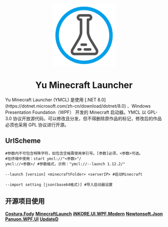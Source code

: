 <p align="center">
<img Height="200" Width="200" src="https://github.com/DaiYu-233/YMCL/blob/main/Assets/YMCL-Icon.png?raw=true"/>
</p>
<div align="center">
<h1 align="center">Yu Minecraft Launcher</h1>
</div>
Yu Minecraft Launcher (YMCL) 是使用 [.NET 8.0](https://dotnet.microsoft.com/zh-cn/download/dotnet/8.0) 、Windows Presentation Foundation（WPF） 开发的 Minecraft 启动器。YMCL 以 GPL-3.0 协议开放源代码，可以修改且分发，但不得删除原作品的标记，修改后的作品必须也采用 GPL 协议进行开源。

## UrlScheme

```UrlScheme
#参数内不可包含特殊字符，如包含空格需使用单引号。[参数]必须，<参数>可选。
#在终端中使用：start ymcl://"<参数>"/
ymcl://<参数>/ #参数格式，示例："ymcl://--launch 1.12.2/"

--launch [version] <minecraftFolder> <serverIP> #启动Minecraft

--import setting [json(base64格式)] #导入启动器设置
```
## 开源项目使用

**[Costura.Fody](https://github.com/Fody/Costura)**  **[MinecraftLaunch](https://github.com/Blessing-Studio/MinecraftLaunch)**  **[iNKORE.UI.WPF.Modern](https://github.com/iNKORE-Public/UI.WPF.Modern)**  **[Newtonsoft.Json](https://www.newtonsoft.com/json)**  **[Panuon.WPF.UI](https://github.com/Panuon/Panuon.WPF.UI)**  **[UpdateD](https://www.nuget.org/packages/UpdateD)**
